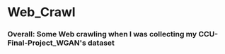 # Web_Crawl

### Overall: Some Web crawling when I was collecting my CCU-Final-Project_WGAN's dataset
